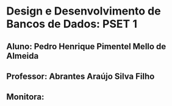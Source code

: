 # Design e Desenvolvimento de Bancos de Dados: PSET 1
## Aluno: Pedro Henrique Pimentel Mello de Almeida
## Professor: Abrantes Araújo Silva Filho
## Monitora: 
